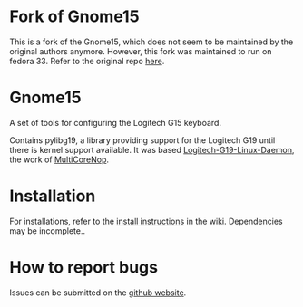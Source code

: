 # Fork of Gnome15

This is a fork of the Gnome15, which does not seem to be maintained by the original authors anymore.
However, this fork was maintained to run on fedora 33. Refer to the original repo [here](https://github.com/Gnome15/gnome15).

# Gnome15

A set of tools for configuring the Logitech G15 keyboard.

Contains pylibg19, a library providing support for the Logitech G19 until there
is kernel support available. It was based [Logitech-G19-Linux-Daemon](http://github.com/MultiCoreNop/Logitech-G19-Linux-Daemon),
the work of [MultiCoreNop](http://github.com/MultiCoreNop).

# Installation

For installations, refer to the [install instructions](https://github.com/thosoo/gnome15/wiki/Install-Instructions) in the wiki.
Dependencies may be incomplete.. 



# How to report bugs

Issues can be submitted on the [github website](https://github.com/thosoo/gnome15/issues).
